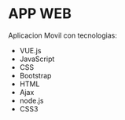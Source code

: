 # APP WEB
Aplicacion Movil con tecnologias:
- VUE.js
- JavaScript
- CSS
- Bootstrap
- HTML
- Ajax
- node.js
- CSS3
